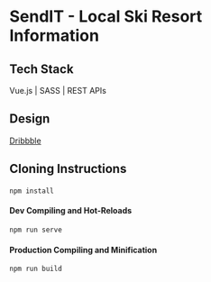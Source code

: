# SendIT - Local Ski Resort Information

## Tech Stack

Vue.js | SASS | REST APIs

## Design

[Dribbble](https://dribbble.com/shots/9460645-SendIT-Chrome-Extension)

## Cloning Instructions

#### 
```
npm install
```

#### Dev Compiling and Hot-Reloads
```
npm run serve
```

#### Production Compiling and Minification
```
npm run build
```
